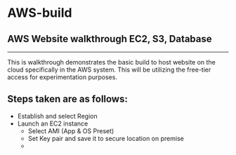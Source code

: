 # AWS-build
## AWS Website walkthrough EC2, S3, Database
---

This is walkthrough demonstrates the basic build to host website on the cloud specifically in the AWS system.  This will be utilizing the free-tier access for experimentation purposes.
## Steps taken are as follows:
- Establish and select Region
- Launch an EC2 instance
  - Select AMI (App & OS Preset)
  - Set Key pair and save it to secure location on premise
  - 
